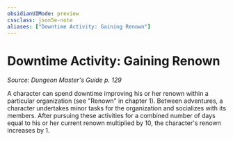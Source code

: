 ```yaml
---
obsidianUIMode: preview
cssclass: json5e-note
aliases: ["Downtime Activity: Gaining Renown"]
---
```

# Downtime Activity: Gaining Renown
*Source: Dungeon Master's Guide p. 129* 

A character can spend downtime improving his or her renown within a particular organization (see "Renown" in chapter 1). Between adventures, a character undertakes minor tasks for the organization and socializes with its members. After pursuing these activities for a combined number of days equal to his or her current renown multiplied by 10, the character's renown increases by 1.